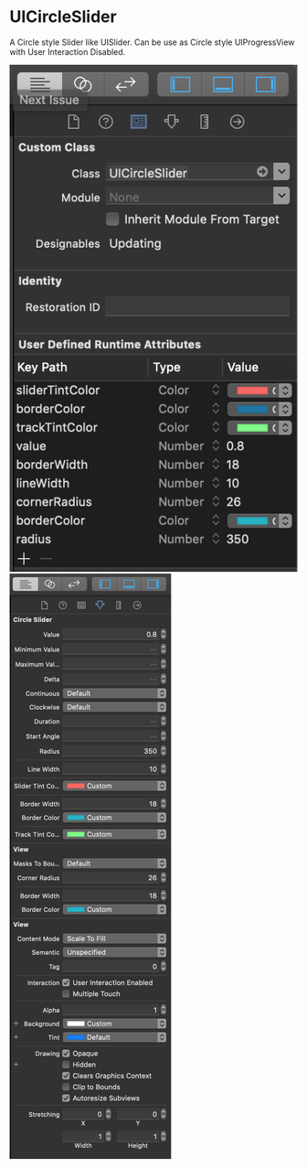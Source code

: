 # UICircleSlider
A Circle style Slider like UISlider. Can be use as Circle style UIProgressView with User Interaction Disabled.

![](SampleUICircleSlider/1.png) ![](SampleUICircleSlider/2.png)
